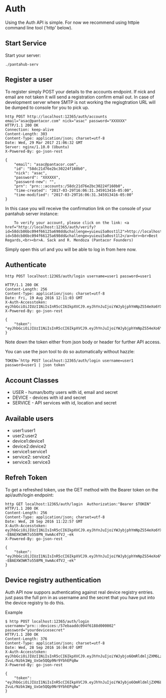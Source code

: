 
# Auth

Using the Auth API is simple. For now we recommend using httpie command line tool
('http' below).

## Start Service

Start your server:
```
./pantahub-serv
```

## Register a user

To register simply POST your details to the accounts endpoint. If nick and email are not taken
it will send a registration confirm email out. In case of development server where SMTP is not working
the regisgtration URL will be dumped to console for you to pick up.


```
http POST http://localhost:12365/auth/accounts email="asac@pantacor.com" nick="asac" password="XXXXXX"
HTTP/1.1 200 OK
Connection: keep-alive
Content-Length: 303
Content-Type: application/json; charset=utf-8
Date: Wed, 29 Mar 2017 21:06:32 GMT
Server: nginx/1.10.0 (Ubuntu)
X-Powered-By: go-json-rest

{
    "email": "asac@pantacor.com", 
    "id": "58dc21d76e2bc30224f160b0", 
    "nick": "asac", 
    "password": "XXXXXX", 
    "password-new": "", 
    "prn": "prn:::accounts:/58dc21d76e2bc30224f160b0", 
    "time-created": "2017-03-29T16:06:31.345913416-05:00", 
    "time-modified": "2017-03-29T16:06:31.345913416-05:00"
}
```

In this case you will receive the confirmation link on the console of your pantahub server instance:

```
	To verify your account, please click on the link: <a href="http://localhost:12365/auth/verify?id=58dcb86bc094f66125a698dd&challenge=yuieui5a0ost1l2">http://localhost:12365/auth/verify?id=58dcb86bc094f66125a698dd&challenge=yuieui5a0ost1l2</a><br><br>Best Regards,<br><br>A. Sack and R. Mendoza (Pantacor Founders)
```

Simply open this url and you will be able to log in from here now.


## Authenticate

```
http POST localhost:12365/auth/login username=user1 password=user1

HTTP/1.1 200 OK
Content-Length: 256
Content-Type: application/json; charset=utf-8
Date: Fri, 19 Aug 2016 12:11:03 GMT
X-Auth-Accesstoken: eyJhbGciOiJIUzI1NiIsInR5cCI6IkpXVCJ9.eyJhYnJuIjoiYWJybjphYmNpZS54eXo6YXV0aDovdXNlcjEiLCJleHAiOjE0NzE2MTIyNjMsImlkIjoidXNlcjEiLCJvcmlnX2lhdCI6MTQ3MTYwODY2Mywicm9sZXMiOiJ1c2VyIiwidHlwZSI6IlVTRVIifQ.Fdwmbphn_OA7nBe9jWvWbfCbuiKcBtD0rQqEoZFBIRk
X-Powered-By: go-json-rest

{
    "token": "eyJhbGciOiJIUzI1NiIsInR5cCI6IkpXVCJ9.eyJhYnJuIjoiYWJybjphYmNpZS54eXo6YXV0aDovdXNlcjEiLCJleHAiOjE0NzE2MTIyNjMsImlkIjoidXNlcjEiLCJvcmlnX2lhdCI6MTQ3MTYwODY2Mywicm9sZXMiOiJ1c2VyIiwidHlwZSI6IlVTRVIifQ.Fdwmbphn_OA7nBe9jWvWbfCbuiKcBtD0rQqEoZFBIRk"
}
```

Note down the token either from json body or header for further API access.

You can use the json tool to do so automatically without hazzle:

```
TOKEN=`http POST localhost:12365/auth/login username=user1 password=user1 | json token`
```

## Account Classes

 * USER - human/botty users with id, email and secret
 * DEVICE - devices with id and secret
 * SERVICE - API services with id, location and secret

## Available users
 * user1:user1
 * user2:user2
 * device1:device1
 * device2:device2
 * service1:service1
 * service2: service2
 * service3: service3


## Refreh Token

To get a refreshed token, use the GET method with the Bearer token on the api/auth/login endpoint:

```
http GET localhost:12365/auth/login  Authorization:"Bearer $TOKEN"    
HTTP/1.1 200 OK
Content-Length: 256
Content-Type: application/json; charset=utf-8
Date: Wed, 28 Sep 2016 11:22:57 GMT
X-Auth-Accesstoken: eyJhbGciOiJIUzI1NiIsInR5cCI6IkpXVCJ9.eyJhYnJuIjoiYWJybjphYmNpZS54eXo6YXV0aDovdXNlcjEiLCJleHAiOjE0NzUwNjUzNzcsImlkIjoidXNlcjEiLCJvcmlnX2lhdCI6MTQ3NTA2MTI5Mywicm9sZXMiOiJ1c2VyIiwidHlwZSI6IlVTRVIifQ.R2Em_nvxzYq--EBAEXW3WKTo558PN_VwmAc4TVJ_-ek
X-Powered-By: go-json-rest

{
    "token": "eyJhbGciOiJIUzI1NiIsInR5cCI6IkpXVCJ9.eyJhYnJuIjoiYWJybjphYmNpZS54eXo6YXV0aDovdXNlcjEiLCJleHAiOjE0NzUwNjUzNzcsImlkIjoidXNlcjEiLCJvcmlnX2lhdCI6MTQ3NTA2MTI5Mywicm9sZXMiOiJ1c2VyIiwidHlwZSI6IlVTRVIifQ.R2Em_nvxzYq--EBAEXW3WKTo558PN_VwmAc4TVJ_-ek"
}
```

## Device registry authentication

Auth API now suppors authenticating against real device registry entries. just pass the full prn in as username
and the secret that you have put into  the device registry to do this.

Example

```
$ http POST localhost:12365/auth/login username="prn:::devices:/57ebaaddc094f6188d000002" password="yourdevicesecret"
HTTP/1.1 200 OK
Content-Length: 376
Content-Type: application/json; charset=utf-8
Date: Wed, 28 Sep 2016 16:04:07 GMT
X-Auth-Accesstoken: eyJhbGciOiJIUzI1NiIsInR5cCI6IkpXVCJ9.eyJhYnJuIjoiYWJybjo6OmRldmljZXM6LzU3ZWJhYWRkYzA5NGY2MTg4ZDAwMDAwMiIsImV4cCI6MTQ3NTA4MjI0NywiaWQiOiJhYnJuOjo6ZGV2aWNlczovNTdlYmFhZGRjMDk0ZjYxODhkMDAwMDAyIiwib3JpZ19pYXQiOjE0NzUwNzg2NDcsIm93bmVyIjoiYWJybjphYmNpZS54eXo6YXV0aDovdXNlcjEiLCJyb2xlcyI6ImRldmljZSIsInR5cGUiOiJERVZJQ0UifQ.7_lwQB2mk-ZvuLrNzbk1Wg_UxGe5QQp9Nr9YbhEPq8w
X-Powered-By: go-json-rest

{
    "token": "eyJhbGciOiJIUzI1NiIsInR5cCI6IkpXVCJ9.eyJhYnJuIjoiYWJybjo6OmRldmljZXM6LzU3ZWJhYWRkYzA5NGY2MTg4ZDAwMDAwMiIsImV4cCI6MTQ3NTA4MjI0NywiaWQiOiJhYnJuOjo6ZGV2aWNlczovNTdlYmFhZGRjMDk0ZjYxODhkMDAwMDAyIiwib3JpZ19pYXQiOjE0NzUwNzg2NDcsIm93bmVyIjoiYWJybjphYmNpZS54eXo6YXV0aDovdXNlcjEiLCJyb2xlcyI6ImRldmljZSIsInR5cGUiOiJERVZJQ0UifQ.7_lwQB2mk-ZvuLrNzbk1Wg_UxGe5QQp9Nr9YbhEPq8w"
}
```



